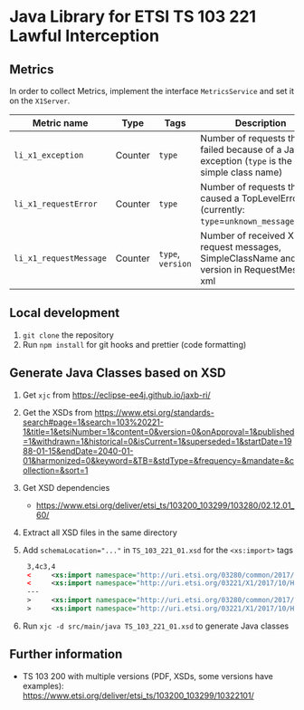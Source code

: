 # Java Library for ETSI TS 103 221 Lawful Interception

## Metrics

In order to collect Metrics, implement the interface `MetricsService` and set it on the `X1Server`.

| Metric name            | Type    | Tags              | Description                                                                                  |
| ---------------------- | ------- | ----------------- | -------------------------------------------------------------------------------------------- |
| `li_x1_exception`      | Counter | `type`            | Number of requests that failed because of a Java exception (`type` is the simple class name) |
| `li_x1_requestError`   | Counter | `type`            | Number of requests that caused a TopLevelError (currently: `type`=`unknown_message_type`)    |
| `li_x1_requestMessage` | Counter | `type`, `version` | Number of received X1 request messages, SimpleClassName and version in RequestMessage xml    |

## Local development

1. `git clone` the repository
2. Run `npm install` for git hooks and prettier (code formatting)

## Generate Java Classes based on XSD

1. Get `xjc` from https://eclipse-ee4j.github.io/jaxb-ri/
2. Get the XSDs from https://www.etsi.org/standards-search#page=1&search=103%20221-1&title=1&etsiNumber=1&content=0&version=0&onApproval=1&published=1&withdrawn=1&historical=0&isCurrent=1&superseded=1&startDate=1988-01-15&endDate=2040-01-01&harmonized=0&keyword=&TB=&stdType=&frequency=&mandate=&collection=&sort=1
3. Get XSD dependencies
   - https://www.etsi.org/deliver/etsi_ts/103200_103299/103280/02.12.01_60/
4. Extract all XSD files in the same directory
5. Add `schemaLocation="..."` in `TS_103_221_01.xsd` for the `<xs:import>` tags

   ```xml
    3,4c3,4
    <     <xs:import namespace="http://uri.etsi.org/03280/common/2017/07"/>
    <     <xs:import namespace="http://uri.etsi.org/03221/X1/2017/10/HashedID"/>
    ---
    >     <xs:import namespace="http://uri.etsi.org/03280/common/2017/07" schemaLocation="TS_103_280.xsd"/>
    >     <xs:import namespace="http://uri.etsi.org/03221/X1/2017/10/HashedID" schemaLocation="TS_103_221_01_HashedID.xsd"/>
   ```

6. Run `xjc -d src/main/java TS_103_221_01.xsd` to generate Java classes

## Further information

- TS 103 200 with multiple versions (PDF, XSDs, some versions have examples): https://www.etsi.org/deliver/etsi_ts/103200_103299/10322101/
